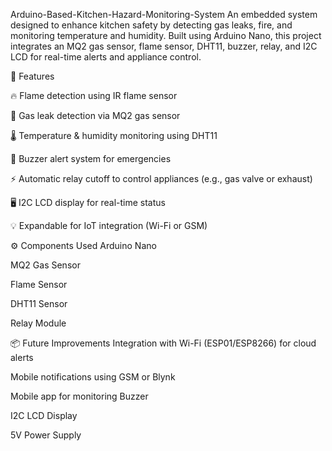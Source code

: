 Arduino-Based-Kitchen-Hazard-Monitoring-System
An embedded system designed to enhance kitchen safety by detecting gas leaks, fire, and monitoring temperature and humidity. Built using Arduino Nano, this project integrates an MQ2 gas sensor, flame sensor, DHT11, buzzer, relay, and I2C LCD for real-time alerts and appliance control.

🧠 Features

🔥 Flame detection using IR flame sensor

🧪 Gas leak detection via MQ2 gas sensor

🌡️ Temperature & humidity monitoring using DHT11

🔔 Buzzer alert system for emergencies

⚡ Automatic relay cutoff to control appliances (e.g., gas valve or exhaust)

🖥️ I2C LCD display for real-time status

💡 Expandable for IoT integration (Wi-Fi or GSM)

⚙️ Components Used
Arduino Nano

MQ2 Gas Sensor

Flame Sensor

DHT11 Sensor

Relay Module

📦 Future Improvements
Integration with Wi-Fi (ESP01/ESP8266) for cloud alerts

Mobile notifications using GSM or Blynk

Mobile app for monitoring
Buzzer

I2C LCD Display

5V Power Supply
